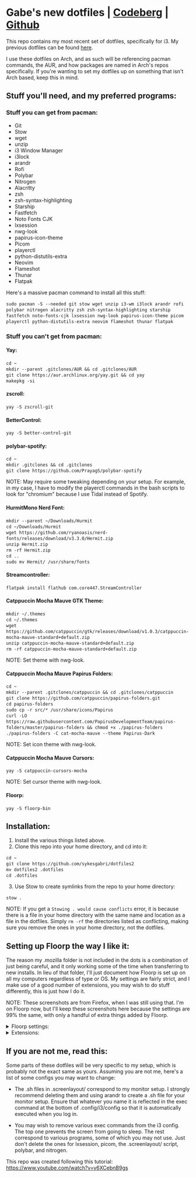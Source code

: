 # Gabe's new dotfiles | [Codeberg](https://codeberg.org/sykesgabri/dotfiles2) | [Github](https://github.com/sykesgabri/dotfiles2)

This repo contains my most recent set of dotfiles, specifically for i3. My previous dotfiles can be found [here](https://github.com/sykesgabri/dotfiles).

I use these dotfiles on Arch, and as such will be referencing pacman commands, the AUR, and how packages are named in Arch's repos specifically. If you're wanting to set my dotfiles up on something that isn't Arch based, keep this in mind.

## Stuff you'll need, and my preferred programs:

### Stuff you can get from pacman:
- Git
- Stow
- wget
- unzip
- i3 Window Manager
- i3lock
- arandr
- Rofi
- Polybar
- Nitrogen
- Alacritty
- zsh
- zsh-syntax-highlighting
- Starship
- Fastfetch
- Noto Fonts CJK
- lxsession
- nwg-look
- papirus-icon-theme
- Picom
- playerctl
- python-distutils-extra
- Neovim
- Flameshot
- Thunar
- Flatpak

Here's a massive pacman command to install all this stuff:
```
sudo pacman -S --needed git stow wget unzip i3-wm i3lock arandr rofi polybar nitrogen alacritty zsh zsh-syntax-highlighting starship fastfetch noto-fonts-cjk lxsession nwg-look papirus-icon-theme picom playerctl python-distutils-extra neovim flameshot thunar flatpak
```

### Stuff you can't get from pacman:

#### Yay:
```
cd ~
mkdir --parent .gitclones/AUR && cd .gitclones/AUR
git clone https://aur.archlinux.org/yay.git && cd yay
makepkg -si
```

#### zscroll:
```
yay -S zscroll-git
```

#### BetterControl:
```
yay -S better-control-git
```

#### polybar-spotify:
```
cd ~
mkdir .gitclones && cd .gitclones
git clone https://github.com/PrayagS/polybar-spotify
```
NOTE: May require some tweaking depending on your setup. For example, in my case, I have to modify the playerctl commands in the bash scripts to look for "chromium" because I use Tidal instead of Spotify.

#### HurmitMono Nerd Font:
```
mkdir --parent ~/Downloads/Hurmit
cd ~/Downloads/Hurmit
wget https://github.com/ryanoasis/nerd-fonts/releases/download/v3.3.0/Hermit.zip
unzip Hermit.zip
rm -rf Hermit.zip
cd ..
sudo mv Hermit/ /usr/share/fonts
```

#### Streamcontroller:
```
flatpak install flathub com.core447.StreamController
```

#### Catppuccin Mocha Mauve GTK Theme:
```
mkdir ~/.themes
cd ~/.themes
wget https://github.com/catppuccin/gtk/releases/download/v1.0.3/catppuccin-mocha-mauve-standard+default.zip
unzip catppuccin-mocha-mauve-standard+default.zip
rm -rf catppuccin-mocha-mauve-standard+default.zip
```
NOTE: Set theme with nwg-look.

#### Catppuccin Mocha Mauve Papirus Folders:
```
cd ~
mkdir --parent .gitclones/catppuccin && cd .gitclones/catppuccin
git clone https://github.com/catppuccin/papirus-folders.git
cd papirus-folders
sudo cp -r src/* /usr/share/icons/Papirus
curl -LO https://raw.githubusercontent.com/PapirusDevelopmentTeam/papirus-folders/master/papirus-folders && chmod +x ./papirus-folders
./papirus-folders -C cat-mocha-mauve --theme Papirus-Dark
```
NOTE: Set icon theme with nwg-look.

#### Catppuccin Mocha Mauve Cursors:
```
yay -S catppuccin-cursors-mocha
```
NOTE: Set cursor theme with nwg-look.

#### Floorp:
```
yay -S floorp-bin
```

## Installation:

1. Install the various things listed above.
2. Clone this repo into your home directory, and cd into it:
```
cd ~
git clone https://github.com/sykesgabri/dotfiles2
mv dotfiles2 .dotfiles
cd .dotfiles
```
3. Use Stow to create symlinks from the repo to your home directory:
```
stow .
```
NOTE: If you get a `Stowing . would cause conflicts` error, it is because there is a file in your home directory with the same name and location as a file in the dotfiles. Simply `rm -rf` the directories listed as conflicting, making sure you remove the ones in your home directory, not the dotfiles.

## Setting up Floorp the way I like it:

The reason my .mozilla folder is not included in the dots is a combination of just being careful, and it only working some of the time when transferring to new installs. In lieu of that folder, I'll just document how Floorp is set up on all my computers regardless of type or OS. My settings are fairly strict, and I make use of a good number of extensions, you may wish to do stuff differently, this is just how I do it.

NOTE: These screenshots are from Firefox, when I was still using that. I'm on Floorp now, but I'll keep these screenshots here because the settings are 99% the same, with only a handful of extra things added by Floorp.

<details>
<summary>Floorp settings:</summary><br>

### General

<img src="assets/general1.png"><br>
<img src="assets/general2.png"><br>
<img src="assets/general3.png"><br>
<img src="assets/general4.png">

### Home

<img src="assets/home1.png">

### Search

<img src="assets/search1.png">

### Privacy & Security

<img src="assets/prisec1.png"><br>
<img src="assets/prisec2.png"><br>
<img src="assets/prisec3.png"><br>
<img src="assets/prisec4.png">

Set all permissions to auto disallow (you can still manually enable them on a per site basis when needed), and autoplay to block audio and video.

No syncing, no importing from previous browser, set Floorp to default browser.

</details>

<details>
<summary>Extensions:</summary><br>

- [uBlock Origin](https://addons.mozilla.org/en-GB/firefox/addon/ublock-origin/)
- [SponsorBlock](https://addons.mozilla.org/en-GB/firefox/addon/sponsorblock/) (All categories set to manual skip, highlights, chapters, and muted segments turned off)
- [Return YouTube Dislike](https://addons.mozilla.org/en-GB/firefox/addon/return-youtube-dislikes/) (Neon ratio bar and thumbs)
- [Unhook](https://addons.mozilla.org/en-GB/firefox/addon/youtube-recommended-videos/) <br> <img src="assets/unhook1.png"><br><img src="assets/unhook2.png"><br>
- [Violentmonkey](https://addons.mozilla.org/en-GB/firefox/addon/violentmonkey/) (List of userscripts below)
- [Fastforward](https://addons.mozilla.org/en-GB/firefox/addon/fastforwardteam/)
- [User-Agent Switcher and Manager](https://addons.mozilla.org/en-GB/firefox/addon/user-agent-string-switcher/)
- [YouTube Volume Normalizer](https://addons.mozilla.org/en-GB/firefox/addon/youtube-volume-normalizer/)
- [Stylus](https://addons.mozilla.org/en-GB/firefox/addon/styl-us/) (json backup of my various installed styles in `scripts` directory)
- [Wayback Machine](https://addons.mozilla.org/en-GB/firefox/addon/wayback-machine_new)
- [Turn Off the Lights](https://addons.mozilla.org/en-GB/firefox/addon/turn-off-the-lights/)
- [Firefox Color](https://addons.mozilla.org/en-GB/firefox/addon/firefox-color) (Used to apply [Catppuccin](https://github.com/catppuccin/firefox) to Floorp)
- [TOSDR](https://addons.mozilla.org/en-GB/firefox/addon/terms-of-service-didnt-read/)
- [TTV LOL PRO](https://addons.mozilla.org/en-GB/firefox/addon/ttv-lol-pro/)
- [No Dumb TLDs](https://addons.mozilla.org/en-GB/firefox/addon/no-dumb-tld-s/)
- [Bitwarden](https://addons.mozilla.org/en-GB/firefox/addon/bitwarden-password-manager/) (Because I use [Vaultwarden](https://github.com/dani-garcia/vaultwarden) as my password manager)
- [Indie Wiki Buddy](https://addons.mozilla.org/en-GB/firefox/addon/indie-wiki-buddy/)

Userscripts:
- [YouTube Shorts Redirect](https://greasyfork.org/en/scripts/439993-youtube-shorts-redirect)
- [Twitch Auto Channel Points Claimer](https://greasyfork.org/en/scripts/392348-twitch-auto-channel-points-claimer)
- [Restore YouTube Username](https://greasyfork.org/en/scripts/468740-restore-youtube-username-from-handle-to-custom)

Userstyles:
- The `scripts` directory of this repo contains a json file named `stylus-2025-03-04.json`. Download that, then open Stylus's dashboard, click "import", and select this json file. The various userthemes I use should automatically install and be set up.
All Catppuccin variants are Mocha Mauve.

</details>

## If you are not me, read this:

Some parts of these dotfiles will be very specific to my setup, which is probably not the exact same as yours. Assuming you are not me, here's a list of some configs you may want to change:

- The .sh files in .screenlayout/ correspond to my monitor setup. I strongly recommend deleting them and using arandr to create a .sh file for your monitor setup. Ensure that whatever you name it is reflected in the exec command at the bottom of .config/i3/config so that it is automatically executed when you log in.

- You may wish to remove various exec commands from the i3 config. The top one prevents the screen from going to sleep. The rest correspond to various programs, some of which you may not use. Just don't delete the ones for lxsession, picom, the .screenlayout/ script, polybar, and nitrogen.

This repo was created following this tutorial: https://www.youtube.com/watch?v=y6XCebnB9gs
